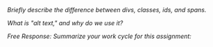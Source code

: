 *Briefly describe the difference between divs, classes, ids, and spans.*



*What is "alt text," and why do we use it?*



*Free Response: Summarize your work cycle for this assignment:*


